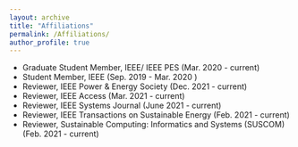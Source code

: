 ```yaml
---
layout: archive
title: "Affiliations"
permalink: /Affiliations/
author_profile: true
---
```


* Graduate Student Member, IEEE/ IEEE PES (Mar. 2020 - current)
* Student Member, IEEE (Sep. 2019 - Mar. 2020 )
* Reviewer, IEEE Power & Energy Society (Dec. 2021 - current)
* Reviewer, IEEE Access (Mar. 2021 - current)
* Reviewer, IEEE Systems Journal (June 2021 - current)
* Reviewer, IEEE Transactions on Sustainable Energy (Feb. 2021 - current)
* Reviewer, Sustainable Computing: Informatics and Systems (SUSCOM) (Feb. 2021 - current)
